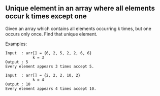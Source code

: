 ## Unique element in an array where all elements occur k times except one

Given an array which contains all elements occurring k times, but one occurs only once. Find that unique element.

Examples: 

```
Input  : arr[] = {6, 2, 5, 2, 2, 6, 6}
            k = 3
Output : 5
Every element appears 3 times accept 5.

Input  : arr[] = {2, 2, 2, 10, 2}
            k = 4
Output : 10
Every element appears 4 times accept 10.
```
